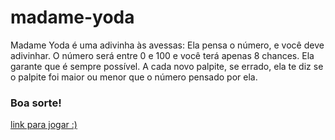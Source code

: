 # madame-yoda

Madame Yoda é uma adivinha às avessas: Ela pensa o número, e você deve adivinhar.
O número será entre 0 e 100 e você terá apenas 8 chances. Ela garante que é sempre possível. 
A cada novo palpite, se errado, ela te diz se o palpite foi maior ou menor que o número pensado por ela. 

### Boa sorte!


[link para jogar :)](
 https://paulahemsi.github.io/madame-yoda/)
